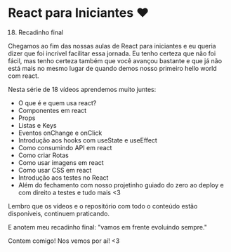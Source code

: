 # React para Iniciantes ❤️

18) Recadinho final

Chegamos ao fim das nossas aulas de React para iniciantes e eu queria dizer que foi incrível facilitar essa jornada. Eu tenho certeza que não foi fácil, mas tenho certeza também que você avançou bastante e que já não está mais no mesmo lugar de quando demos nosso primeiro hello world com react.

Nesta série de 18 vídeos aprendemos muito juntes:
* O que é e quem usa react?
* Componentes em react
* Props
* Listas e Keys 
* Eventos onChange e onClick
* Introdução aos hooks com useState e useEffect
* Como consumindo API em react
* Como criar Rotas
* Como usar imagens em react
* Como usar CSS em react
* Introdução aos testes no React 
* Além do fechamento com nosso projetinho guiado do zero ao deploy e com direito a testes e tudo mais <3

Lembro que os vídeos e o repositório com todo o conteúdo estão disponíveis, continuem praticando. 

E anotem meu recadinho final: "vamos em frente evoluindo sempre."

Contem comigo! Nos vemos por aí! <3